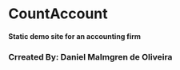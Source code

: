 # CountAccount

#### Static demo site for an accounting firm


### Crreated By: Daniel Malmgren de Oliveira
